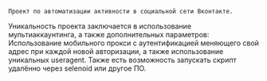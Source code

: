     Проект по автоматизации активности в социальной сети Вконтакте. 

Уникальность проекта заключается в использование мультиаккаунтинга, а также дополнительных параметров: Использование мобильного прокси с аутентификацией меняющего свой адрес при каждой новой авторизации, а также использование уникальных useragent. Также есть возможность запускать скрипт удалённо через selenoid или другое ПО.  